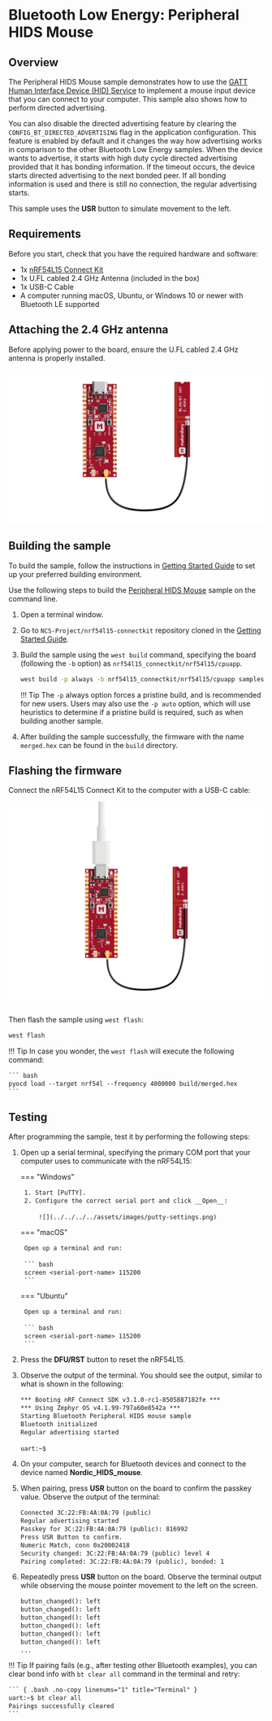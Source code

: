 # Bluetooth Low Energy: Peripheral HIDS Mouse

## Overview

The Peripheral HIDS Mouse sample demonstrates how to use the [GATT Human Interface Device (HID) Service] to implement a mouse input device that you can connect to your computer. This sample also shows how to perform directed advertising.

You can also disable the directed advertising feature by clearing the `CONFIG_BT_DIRECTED_ADVERTISING` flag in the application configuration. This feature is enabled by default and it changes the way how advertising works in comparison to the other Bluetooth Low Energy samples. When the device wants to advertise, it starts with high duty cycle directed advertising provided that it has bonding information. If the timeout occurs, the device starts directed advertising to the next bonded peer. If all bonding information is used and there is still no connection, the regular advertising starts.

This sample uses the __USR__ button to simulate movement to the left.

## Requirements

Before you start, check that you have the required hardware and software:

- 1x [nRF54L15 Connect Kit](https://makerdiary.com/products/nrf54l15-connectkit)
- 1x U.FL cabled 2.4 GHz Antenna (included in the box)
- 1x USB-C Cable
- A computer running macOS, Ubuntu, or Windows 10 or newer with Bluetooth LE supported

## Attaching the 2.4 GHz antenna

Before applying power to the board, ensure the U.FL cabled 2.4 GHz antenna is properly installed.

![](../../../../assets/images/attaching-bt-antenna.png)

## Building the sample

To build the sample, follow the instructions in [Getting Started Guide] to set up your preferred building environment.

Use the following steps to build the [Peripheral HIDS Mouse] sample on the command line.

1. Open a terminal window.

2. Go to `NCS-Project/nrf54l15-connectkit` repository cloned in the [Getting Started Guide].

3. Build the sample using the `west build` command, specifying the board (following the `-b` option) as `nrf54l15_connectkit/nrf54l15/cpuapp`.

	``` bash
	west build -p always -b nrf54l15_connectkit/nrf54l15/cpuapp samples/bluetooth/peripheral_hids_mouse
	```

	!!! Tip
		The `-p` always option forces a pristine build, and is recommended for new users. Users may also use the `-p auto` option, which will use heuristics to determine if a pristine build is required, such as when building another sample.

4. After building the sample successfully, the firmware with the name `merged.hex` can be found in the `build` directory.

## Flashing the firmware

Connect the nRF54L15 Connect Kit to the computer with a USB-C cable:

![](../../../../assets/images/connecting-board-with-bt-ant.png)

Then flash the sample using `west flash`:

``` bash
west flash
```

!!! Tip
	In case you wonder, the `west flash` will execute the following command:

	``` bash
	pyocd load --target nrf54l --frequency 4000000 build/merged.hex
	```

## Testing

After programming the sample, test it by performing the following steps:

1. Open up a serial terminal, specifying the primary COM port that your computer uses to communicate with the nRF54L15:

	=== "Windows"

		1. Start [PuTTY].
		2. Configure the correct serial port and click __Open__:

			![](../../../../assets/images/putty-settings.png)

	=== "macOS"

		Open up a terminal and run:

		``` bash
		screen <serial-port-name> 115200
		```

	=== "Ubuntu"

		Open up a terminal and run:

		``` bash
		screen <serial-port-name> 115200
		```

2. Press the __DFU/RST__ button to reset the nRF54L15.

3. Observe the output of the terminal. You should see the output, similar to what is shown in the following:

	``` { .txt .no-copy linenums="1" title="Terminal" }
	*** Booting nRF Connect SDK v3.1.0-rc1-8505887182fe ***
	*** Using Zephyr OS v4.1.99-797a60e8542a ***
	Starting Bluetooth Peripheral HIDS mouse sample
	Bluetooth initialized
	Regular advertising started

	uart:~$
	```

4. On your computer, search for Bluetooth devices and connect to the device named __Nordic_HIDS_mouse__.

5. When pairing, press __USR__ button on the board to confirm the passkey value. Observe the output of the terminal:

	``` { .txt .no-copy linenums="8" title="Terminal" }
	Connected 3C:22:FB:4A:0A:79 (public)
	Regular advertising started
	Passkey for 3C:22:FB:4A:0A:79 (public): 816992
	Press USR Button to confirm.
	Numeric Match, conn 0x20002418
	Security changed: 3C:22:FB:4A:0A:79 (public) level 4
	Pairing completed: 3C:22:FB:4A:0A:79 (public), bonded: 1
	```

6. Repeatedly press __USR__ button on the board. Observe the terminal output while observing the mouse pointer movement to the left on the screen.

	``` { .txt .no-copy linenums="15" title="Terminal" }
	button_changed(): left
	button_changed(): left
	button_changed(): left
	button_changed(): left
	button_changed(): left
	button_changed(): left
	...
	```

!!! Tip
	If pairing fails (e.g., after testing other Bluetooth examples), you can clear bond info with `bt clear all` command in the terminal and retry:

	``` { .bash .no-copy linenums="1" title="Terminal" }
	uart:~$ bt clear all
	Pairings successfully cleared
	```

[GATT Human Interface Device (HID) Service]: https://docs.nordicsemi.com/bundle/ncs-latest/page/nrf/libraries/bluetooth/services/hids.html#hids-readme
[Getting Started Guide]: ../../getting-started.md
[Peripheral HIDS Mouse]: https://github.com/makerdiary/nrf54l15-connectkit/tree/main/samples/bluetooth/peripheral_hids_mouse
[PuTTY]: https://apps.microsoft.com/store/detail/putty/XPFNZKSKLBP7RJ

